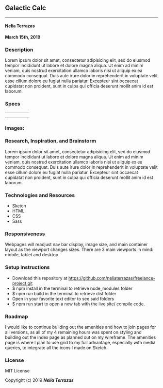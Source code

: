 ## Galactic Calc
---

#### Nelia Terrazas
#### March 15th, 2019

### Description

Lorem ipsum dolor sit amet, consectetur adipisicing elit, sed do eiusmod tempor incididunt ut labore et dolore magna aliqua. Ut enim ad minim veniam, quis nostrud exercitation ullamco laboris nisi ut aliquip ex ea commodo consequat. Duis aute irure dolor in reprehenderit in voluptate velit esse cillum dolore eu fugiat nulla pariatur. Excepteur sint occaecat cupidatat non proident, sunt in culpa qui officia deserunt mollit anim id est laborum.

### Specs
|   |   |   |   |   |
|:-:|:-:|:-:|:-:|:-:|
|   |   |   |   |   |
|   |   |   |   |   |
|   |   |   |   |   |

### Images:

<!-- ![mobile user interface](src/assets/images/mobile-wireframe.png)
![tablet user interface](src/assets/images/tablet-wireframe.png)
![desktop user interface](src/assets/images/desktop-wireframe.png) -->



### Research, Inspiration, and Brainstorm

Lorem ipsum dolor sit amet, consectetur adipisicing elit, sed do eiusmod tempor incididunt ut labore et dolore magna aliqua. Ut enim ad minim veniam, quis nostrud exercitation ullamco laboris nisi ut aliquip ex ea commodo consequat. Duis aute irure dolor in reprehenderit in voluptate velit esse cillum dolore eu fugiat nulla pariatur. Excepteur sint occaecat cupidatat non proident, sunt in culpa qui officia deserunt mollit anim id est laborum.


### Technologies and Resources

* Sketch
* HTML
* CSS
* Sass

### Responsiveness

Webpages will readjust nav bar display, image size, and main container layout as the viewport changes sizes. There are 3 main viewports in mind: mobile, tablet and desktop.

### Setup Instructions

* Download this repository at https://github.com/neliaterrazas/freelance-project.git
* $ npm install in the terminal to retrieve node_modules folder
* $ npm run build in the terminal to retrieve dist folder
* Open in your favorite text editor to see said folders
* $ npm run start to open a new tab with the live site/ compile code.


### Roadmap
I would like to continue building out the amenities and how to join pages for all versions, as all of my 4 remaining hours was spent on styling and building out the index page as planned out on my wireframe. The amenities page is where I plan to use grid to my full advantage, especially with media queries, to integrate all the icons I made on Sketch.

### License

MIT License

Copyright (c) 2019 **_Nelia Terrazas_**
